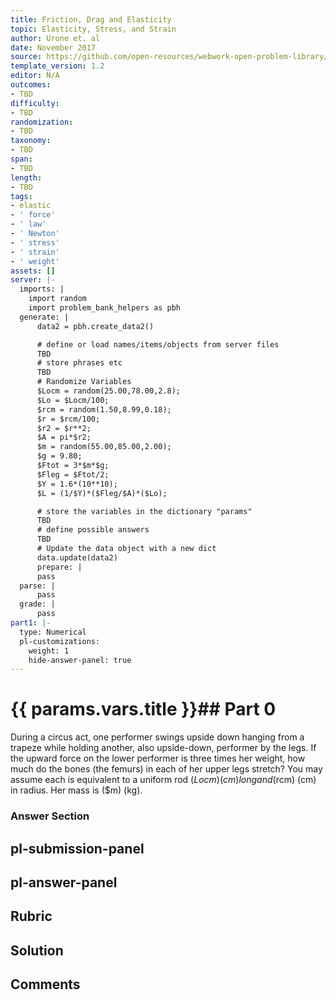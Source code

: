 ```yaml
---
title: Friction, Drag and Elasticity
topic: Elasticity, Stress, and Strain
author: Urone et. al
date: November 2017
source: https://github.com/open-resources/webwork-open-problem-library/tree/master/Contrib/BrockPhysics/College_Physics_Urone/5.Friction_Drag_and_Elasticity/5-03.Elasticity.Stress_and_Strain/NU_U17_05_03_001.pg
template_version: 1.2
editor: N/A
outcomes:
- TBD
difficulty:
- TBD
randomization:
- TBD
taxonomy:
- TBD
span:
- TBD
length:
- TBD
tags:
- elastic
- ' force'
- ' law'
- ' Newton'
- ' stress'
- ' strain'
- ' weight'
assets: []
server: |-
  imports: |
    import random
    import problem_bank_helpers as pbh
  generate: |
      data2 = pbh.create_data2()

      # define or load names/items/objects from server files
      TBD
      # store phrases etc
      TBD
      # Randomize Variables
      $Locm = random(25.00,78.00,2.8);
      $Lo = $Locm/100;
      $rcm = random(1.50,8.99,0.18);
      $r = $rcm/100;
      $r2 = $r**2;
      $A = pi*$r2;
      $m = random(55.00,85.00,2.00);
      $g = 9.80;
      $Ftot = 3*$m*$g;
      $Fleg = $Ftot/2;
      $Y = 1.6*(10**10);
      $L = (1/$Y)*($Fleg/$A)*($Lo);

      # store the variables in the dictionary "params"
      TBD
      # define possible answers
      TBD
      # Update the data object with a new dict
      data.update(data2)
      prepare: |
      pass
  parse: |
      pass
  grade: |
      pass
part1: |-
  type: Numerical
  pl-customizations:
    weight: 1
    hide-answer-panel: true
---
```


# {{ params.vars.title }}## Part 0 
During a circus act, one performer swings upside down hanging from a trapeze while holding another, also upside-down, performer by the legs. If the upward force on the lower performer is three times her weight, how much do the bones (the femurs) in each of her upper legs stretch? You may assume each is equivalent to a uniform rod ($Locm) (cm) long and ($rcm) (cm) in radius. Her mass is ($m) (kg). 


### Answer Section 


## pl-submission-panel 


## pl-answer-panel 


## Rubric 


## Solution 


## Comments 


